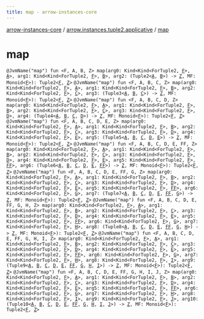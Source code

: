 ```yaml
---
title: map - arrow-instances-core
---
```


[arrow-instances-core](../index.html) / [arrow.instances.tuple2.applicative](index.html) / [map](./map.html)

# map

`@JvmName("map") fun <F, A, B, Z> map(arg0: Kind<Kind<ForTuple2, `[`F`](map.html#F)`>, `[`A`](map.html#A)`>, arg1: Kind<Kind<ForTuple2, `[`F`](map.html#F)`>, `[`B`](map.html#B)`>, arg2: (Tuple2<`[`A`](map.html#A)`, `[`B`](map.html#B)`>) -> `[`Z`](map.html#Z)`, MF: Monoid<`[`F`](map.html#F)`>): Tuple2<`[`F`](map.html#F)`, `[`Z`](map.html#Z)`>`
`@JvmName("map") fun <F, A, B, C, Z> map(arg0: Kind<Kind<ForTuple2, `[`F`](map.html#F)`>, `[`A`](map.html#A)`>, arg1: Kind<Kind<ForTuple2, `[`F`](map.html#F)`>, `[`B`](map.html#B)`>, arg2: Kind<Kind<ForTuple2, `[`F`](map.html#F)`>, `[`C`](map.html#C)`>, arg3: (Tuple3<`[`A`](map.html#A)`, `[`B`](map.html#B)`, `[`C`](map.html#C)`>) -> `[`Z`](map.html#Z)`, MF: Monoid<`[`F`](map.html#F)`>): Tuple2<`[`F`](map.html#F)`, `[`Z`](map.html#Z)`>`
`@JvmName("map") fun <F, A, B, C, D, Z> map(arg0: Kind<Kind<ForTuple2, `[`F`](map.html#F)`>, `[`A`](map.html#A)`>, arg1: Kind<Kind<ForTuple2, `[`F`](map.html#F)`>, `[`B`](map.html#B)`>, arg2: Kind<Kind<ForTuple2, `[`F`](map.html#F)`>, `[`C`](map.html#C)`>, arg3: Kind<Kind<ForTuple2, `[`F`](map.html#F)`>, `[`D`](map.html#D)`>, arg4: (Tuple4<`[`A`](map.html#A)`, `[`B`](map.html#B)`, `[`C`](map.html#C)`, `[`D`](map.html#D)`>) -> `[`Z`](map.html#Z)`, MF: Monoid<`[`F`](map.html#F)`>): Tuple2<`[`F`](map.html#F)`, `[`Z`](map.html#Z)`>`
`@JvmName("map") fun <F, A, B, C, D, E, Z> map(arg0: Kind<Kind<ForTuple2, `[`F`](map.html#F)`>, `[`A`](map.html#A)`>, arg1: Kind<Kind<ForTuple2, `[`F`](map.html#F)`>, `[`B`](map.html#B)`>, arg2: Kind<Kind<ForTuple2, `[`F`](map.html#F)`>, `[`C`](map.html#C)`>, arg3: Kind<Kind<ForTuple2, `[`F`](map.html#F)`>, `[`D`](map.html#D)`>, arg4: Kind<Kind<ForTuple2, `[`F`](map.html#F)`>, `[`E`](map.html#E)`>, arg5: (Tuple5<`[`A`](map.html#A)`, `[`B`](map.html#B)`, `[`C`](map.html#C)`, `[`D`](map.html#D)`, `[`E`](map.html#E)`>) -> `[`Z`](map.html#Z)`, MF: Monoid<`[`F`](map.html#F)`>): Tuple2<`[`F`](map.html#F)`, `[`Z`](map.html#Z)`>`
`@JvmName("map") fun <F, A, B, C, D, E, FF, Z> map(arg0: Kind<Kind<ForTuple2, `[`F`](map.html#F)`>, `[`A`](map.html#A)`>, arg1: Kind<Kind<ForTuple2, `[`F`](map.html#F)`>, `[`B`](map.html#B)`>, arg2: Kind<Kind<ForTuple2, `[`F`](map.html#F)`>, `[`C`](map.html#C)`>, arg3: Kind<Kind<ForTuple2, `[`F`](map.html#F)`>, `[`D`](map.html#D)`>, arg4: Kind<Kind<ForTuple2, `[`F`](map.html#F)`>, `[`E`](map.html#E)`>, arg5: Kind<Kind<ForTuple2, `[`F`](map.html#F)`>, `[`FF`](map.html#FF)`>, arg6: (Tuple6<`[`A`](map.html#A)`, `[`B`](map.html#B)`, `[`C`](map.html#C)`, `[`D`](map.html#D)`, `[`E`](map.html#E)`, `[`FF`](map.html#FF)`>) -> `[`Z`](map.html#Z)`, MF: Monoid<`[`F`](map.html#F)`>): Tuple2<`[`F`](map.html#F)`, `[`Z`](map.html#Z)`>`
`@JvmName("map") fun <F, A, B, C, D, E, FF, G, Z> map(arg0: Kind<Kind<ForTuple2, `[`F`](map.html#F)`>, `[`A`](map.html#A)`>, arg1: Kind<Kind<ForTuple2, `[`F`](map.html#F)`>, `[`B`](map.html#B)`>, arg2: Kind<Kind<ForTuple2, `[`F`](map.html#F)`>, `[`C`](map.html#C)`>, arg3: Kind<Kind<ForTuple2, `[`F`](map.html#F)`>, `[`D`](map.html#D)`>, arg4: Kind<Kind<ForTuple2, `[`F`](map.html#F)`>, `[`E`](map.html#E)`>, arg5: Kind<Kind<ForTuple2, `[`F`](map.html#F)`>, `[`FF`](map.html#FF)`>, arg6: Kind<Kind<ForTuple2, `[`F`](map.html#F)`>, `[`G`](map.html#G)`>, arg7: (Tuple7<`[`A`](map.html#A)`, `[`B`](map.html#B)`, `[`C`](map.html#C)`, `[`D`](map.html#D)`, `[`E`](map.html#E)`, `[`FF`](map.html#FF)`, `[`G`](map.html#G)`>) -> `[`Z`](map.html#Z)`, MF: Monoid<`[`F`](map.html#F)`>): Tuple2<`[`F`](map.html#F)`, `[`Z`](map.html#Z)`>`
`@JvmName("map") fun <F, A, B, C, D, E, FF, G, H, Z> map(arg0: Kind<Kind<ForTuple2, `[`F`](map.html#F)`>, `[`A`](map.html#A)`>, arg1: Kind<Kind<ForTuple2, `[`F`](map.html#F)`>, `[`B`](map.html#B)`>, arg2: Kind<Kind<ForTuple2, `[`F`](map.html#F)`>, `[`C`](map.html#C)`>, arg3: Kind<Kind<ForTuple2, `[`F`](map.html#F)`>, `[`D`](map.html#D)`>, arg4: Kind<Kind<ForTuple2, `[`F`](map.html#F)`>, `[`E`](map.html#E)`>, arg5: Kind<Kind<ForTuple2, `[`F`](map.html#F)`>, `[`FF`](map.html#FF)`>, arg6: Kind<Kind<ForTuple2, `[`F`](map.html#F)`>, `[`G`](map.html#G)`>, arg7: Kind<Kind<ForTuple2, `[`F`](map.html#F)`>, `[`H`](map.html#H)`>, arg8: (Tuple8<`[`A`](map.html#A)`, `[`B`](map.html#B)`, `[`C`](map.html#C)`, `[`D`](map.html#D)`, `[`E`](map.html#E)`, `[`FF`](map.html#FF)`, `[`G`](map.html#G)`, `[`H`](map.html#H)`>) -> `[`Z`](map.html#Z)`, MF: Monoid<`[`F`](map.html#F)`>): Tuple2<`[`F`](map.html#F)`, `[`Z`](map.html#Z)`>`
`@JvmName("map") fun <F, A, B, C, D, E, FF, G, H, I, Z> map(arg0: Kind<Kind<ForTuple2, `[`F`](map.html#F)`>, `[`A`](map.html#A)`>, arg1: Kind<Kind<ForTuple2, `[`F`](map.html#F)`>, `[`B`](map.html#B)`>, arg2: Kind<Kind<ForTuple2, `[`F`](map.html#F)`>, `[`C`](map.html#C)`>, arg3: Kind<Kind<ForTuple2, `[`F`](map.html#F)`>, `[`D`](map.html#D)`>, arg4: Kind<Kind<ForTuple2, `[`F`](map.html#F)`>, `[`E`](map.html#E)`>, arg5: Kind<Kind<ForTuple2, `[`F`](map.html#F)`>, `[`FF`](map.html#FF)`>, arg6: Kind<Kind<ForTuple2, `[`F`](map.html#F)`>, `[`G`](map.html#G)`>, arg7: Kind<Kind<ForTuple2, `[`F`](map.html#F)`>, `[`H`](map.html#H)`>, arg8: Kind<Kind<ForTuple2, `[`F`](map.html#F)`>, `[`I`](map.html#I)`>, arg9: (Tuple9<`[`A`](map.html#A)`, `[`B`](map.html#B)`, `[`C`](map.html#C)`, `[`D`](map.html#D)`, `[`E`](map.html#E)`, `[`FF`](map.html#FF)`, `[`G`](map.html#G)`, `[`H`](map.html#H)`, `[`I`](map.html#I)`>) -> `[`Z`](map.html#Z)`, MF: Monoid<`[`F`](map.html#F)`>): Tuple2<`[`F`](map.html#F)`, `[`Z`](map.html#Z)`>`
`@JvmName("map") fun <F, A, B, C, D, E, FF, G, H, I, J, Z> map(arg0: Kind<Kind<ForTuple2, `[`F`](map.html#F)`>, `[`A`](map.html#A)`>, arg1: Kind<Kind<ForTuple2, `[`F`](map.html#F)`>, `[`B`](map.html#B)`>, arg2: Kind<Kind<ForTuple2, `[`F`](map.html#F)`>, `[`C`](map.html#C)`>, arg3: Kind<Kind<ForTuple2, `[`F`](map.html#F)`>, `[`D`](map.html#D)`>, arg4: Kind<Kind<ForTuple2, `[`F`](map.html#F)`>, `[`E`](map.html#E)`>, arg5: Kind<Kind<ForTuple2, `[`F`](map.html#F)`>, `[`FF`](map.html#FF)`>, arg6: Kind<Kind<ForTuple2, `[`F`](map.html#F)`>, `[`G`](map.html#G)`>, arg7: Kind<Kind<ForTuple2, `[`F`](map.html#F)`>, `[`H`](map.html#H)`>, arg8: Kind<Kind<ForTuple2, `[`F`](map.html#F)`>, `[`I`](map.html#I)`>, arg9: Kind<Kind<ForTuple2, `[`F`](map.html#F)`>, `[`J`](map.html#J)`>, arg10: (Tuple10<`[`A`](map.html#A)`, `[`B`](map.html#B)`, `[`C`](map.html#C)`, `[`D`](map.html#D)`, `[`E`](map.html#E)`, `[`FF`](map.html#FF)`, `[`G`](map.html#G)`, `[`H`](map.html#H)`, `[`I`](map.html#I)`, `[`J`](map.html#J)`>) -> `[`Z`](map.html#Z)`, MF: Monoid<`[`F`](map.html#F)`>): Tuple2<`[`F`](map.html#F)`, `[`Z`](map.html#Z)`>`